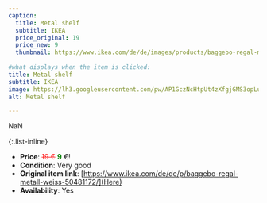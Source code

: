 ```yaml
---
caption:
  title: Metal shelf
  subtitle: IKEA
  price_original: 19
  price_new: 9
  thumbnail: https://www.ikea.com/de/de/images/products/baggebo-regal-metall-weiss__0981562_pe815396_s5.jpg
  
#what displays when the item is clicked:
title: Metal shelf
subtitle: IKEA
image: https://lh3.googleusercontent.com/pw/AP1GczNcHtpUt4zXfgjGMS3opLuSUilU2fyGcjj2O86W4LEdVde2d0kT8jGfvG1XvPJBgaXciy9OWPLVi7kADJekWK374Eo0wmrpaz9M9yLuELTEm_1nFWtbmebhGVhH5DzBHYT3n9O4d66MbO92tpzQdkFoiw=w1220-h1626-s-no-gm?authuser=0
alt: Metal shelf

---
```

NaN

{:.list-inline} 
- **Price**: <span style="color:red"><del>19 €</del></span> <span style="color:green">**9**</span> €!
- **Condition**: Very good
- **Original item link**: [https://www.ikea.com/de/de/p/baggebo-regal-metall-weiss-50481172/](Here)
- **Availability**: Yes
